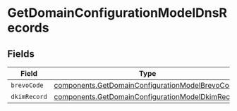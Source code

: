 # GetDomainConfigurationModelDnsRecords


## Fields

| Field                                                                                                            | Type                                                                                                             | Required                                                                                                         | Description                                                                                                      |
| ---------------------------------------------------------------------------------------------------------------- | ---------------------------------------------------------------------------------------------------------------- | ---------------------------------------------------------------------------------------------------------------- | ---------------------------------------------------------------------------------------------------------------- |
| `brevoCode`                                                                                                      | [components.GetDomainConfigurationModelBrevoCode](../../models/shared/getdomainconfigurationmodelbrevocode.md)   | :heavy_minus_sign:                                                                                               | N/A                                                                                                              |
| `dkimRecord`                                                                                                     | [components.GetDomainConfigurationModelDkimRecord](../../models/shared/getdomainconfigurationmodeldkimrecord.md) | :heavy_minus_sign:                                                                                               | N/A                                                                                                              |